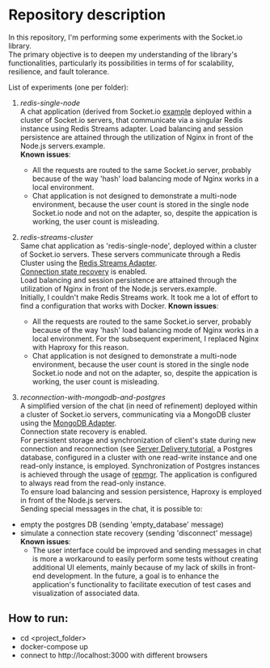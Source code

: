 # Repository description

In this repository, I'm performing some experiments with the Socket.io library.\
The primary objective is to deepen my understanding of the library's functionalities, particularly its possibilities in terms of for scalability, resilience, and fault tolerance.

List of experiments (one per folder):

1. *redis-single-node*\
A chat application (derived from Socket.io [example](https://github.com/socketio/socket.io/tree/main/examples/chat) deployed within a cluster of Socket.io servers, that communicate via a singular Redis instance using Redis Streams adapter. 
Load balancing and session persistence are attained through the utilization of Nginx in front of the Node.js servers.example.\
**Known issues**:
    - All the requests are routed to the same Socket.io server, probably because of the way 'hash' load balancing mode of Nginx works in a local environment. 
    - Chat application is not designed to demonstrate a multi-node environment, because the user count is stored in the single node Socket.io node and not on the adapter, so, despite the appication is working, the user count is misleading. 

3. *redis-streams-cluster*\
Same chat application as 'redis-single-node', deployed within a cluster of Socket.io servers. These servers communicate through a Redis Cluster using the [Redis Streams Adapter](https://socket.io/docs/v4/redis-streams-adapter/).\
[Connection state recovery](https://socket.io/docs/v4/tutorial/step-6) is enabled.\
Load balancing and session persistence are attained through the utilization of Nginx in front of the Node.js servers.example.\
Initially, I couldn't make Redis Streams work. It took me a lot of effort to find a configuration that works with Docker.
**Known issues**:
    - All the requests are routed to the same Socket.io server, probably because of the way 'hash' load balancing mode of Nginx works in a local environment. 
      For the subsequent experiment, I replaced Nginx with Haproxy for this reason.
    - Chat application is not designed to demonstrate a multi-node environment, because the user count is stored in the single node Socket.io node and not on the adapter, so, despite the appication is working, the user count is misleading. 

4. *reconnection-with-mongodb-and-postgres*\
A simplified version of the chat (in need of refinement) deployed within a cluster of Socket.io servers, communicating via a MongoDB cluster using the [MongoDB Adapter](https://socket.io/docs/v4/mongo-adapter/).\
Connection state recovery is enabled.\
For persistent storage and synchronization of client's state during new connection and reconnection (see [Server Delivery tutorial](https://socket.io/docs/v4/tutorial/step-7), a Postgres database, configured in a cluster with one read-write instance and one read-only instance, is employed. 
Synchronization of Postgres instances is achieved through the usage of [repmgr](https://www.repmgr.org/). 
The application is configured to always read from the read-only instance.\
To ensure load balancing and session persistence, Haproxy is employed in front of the Node.js servers.\
Sending special messages in the chat, it is possible to:
- empty the postgres DB (sending 'empty_database' message) 
- simulate a connection state recovery (sending 'disconnect' message)
**Known issues**:
    - The user interface could be improved and sending messages in chat is more a workaround to easily perform some tests without creating additional UI elements, mainly because of my lack of skills in front-end development.
      In the future, a goal is to enhance the application's functionality to facilitate execution of test cases and visualization of associated data.

## How to run:

- cd <project_folder>
- docker-compose up
- connect to http://localhost:3000 with different browsers
